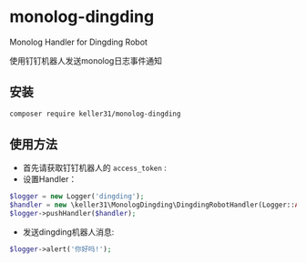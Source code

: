 # monolog-dingding
Monolog Handler for Dingding Robot


使用钉钉机器人发送monolog日志事件通知

## 安装

```bash
composer require keller31/monolog-dingding
```

## 使用方法
- 首先请获取钉钉机器人的 `access_token` :
- 设置Handler：
```php
$logger = new Logger('dingding');
$handler = new \keller31\MonologDingding\DingdingRobotHandler(Logger::ALERT,$access_token);
$logger->pushHandler($handler);
```


- 发送dingding机器人消息:

```php
$logger->alert('你好吗!');
```

